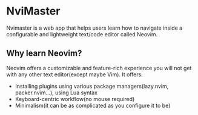 # NviMaster
Nvimaster is a web app that helps users learn how to navigate inside a configurable and lightweight text/code editor called Neovim.

## Why learn Neovim?
Neovim offers a customizable and feature-rich experience you will not get with any other text editor(except maybe Vim).
It offers: 
- Installing plugins using various package managers(lazy.nvim, packer.nvim...), using Lua syntax
- Keyboard-centric workflow(no mouse required)
- Minimalism(it can be as complicated as you configure it to be)
